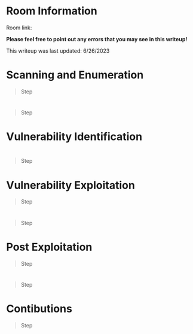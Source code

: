 # Room Information

Room link:

**Please feel free to point out any errors that you may see in this writeup!**

This writeup was last updated: 6/26/2023

# Scanning and Enumeration
> Step

#
> Step

# Vulnerability Identification
> 

#
> Step

# Vulnerability Exploitation
> Step

#
> Step

# Post Exploitation
> Step

#
> Step

# Contibutions
> Step
